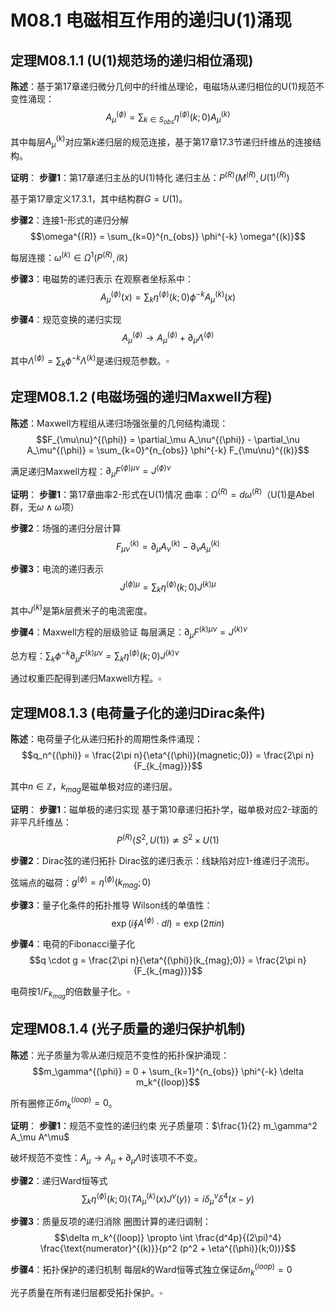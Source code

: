 # M08.1 电磁相互作用的递归U(1)涌现

## 定理M08.1.1 (U(1)规范场的递归相位涌现)

**陈述**：基于第17章递归微分几何中的纤维丛理论，电磁场从递归相位的U(1)规范不变性涌现：
$$A_\mu^{(\phi)} = \sum_{k \in S_{obs}} \eta^{(\phi)}(k;0) A_\mu^{(k)}$$

其中每层$A_\mu^{(k)}$对应第$k$递归层的规范连接，基于第17章17.3节递归纤维丛的连接结构。

**证明**：
**步骤1**：第17章递归主丛的U(1)特化
递归主丛：$P^{(R)}(M^{(R)}, U(1)^{(R)})$

基于第17章定义17.3.1，其中结构群$G = U(1)$。

**步骤2**：连接1-形式的递归分解
$$\omega^{(R)} = \sum_{k=0}^{n_{obs}} \phi^{-k} \omega^{(k)}$$

每层连接：$\omega^{(k)} \in \Omega^1(P^{(R)}, i\mathbb{R})$

**步骤3**：电磁势的递归表示
在观察者坐标系中：
$$A_\mu^{(\phi)}(x) = \sum_{k} \eta^{(\phi)}(k;0) \phi^{-k} A_\mu^{(k)}(x)$$

**步骤4**：规范变换的递归实现
$$A_\mu^{(\phi)} \to A_\mu^{(\phi)} + \partial_\mu \Lambda^{(\phi)}$$

其中$\Lambda^{(\phi)} = \sum_k \phi^{-k} \Lambda^{(k)}$是递归规范参数。$\square$

## 定理M08.1.2 (电磁场强的递归Maxwell方程)

**陈述**：Maxwell方程组从递归场强张量的几何结构涌现：
$$F_{\mu\nu}^{(\phi)} = \partial_\mu A_\nu^{(\phi)} - \partial_\nu A_\mu^{(\phi)} = \sum_{k=0}^{n_{obs}} \phi^{-k} F_{\mu\nu}^{(k)}$$

满足递归Maxwell方程：$\partial_\mu F^{(\phi)\mu\nu} = J^{(\phi)\nu}$

**证明**：
**步骤1**：第17章曲率2-形式在U(1)情况
曲率：$\Omega^{(R)} = d\omega^{(R)}$（U(1)是Abel群，无$\omega \wedge \omega$项）

**步骤2**：场强的递归分层计算
$$F_{\mu\nu}^{(k)} = \partial_\mu A_\nu^{(k)} - \partial_\nu A_\mu^{(k)}$$

**步骤3**：电流的递归表示
$$J^{(\phi)\mu} = \sum_{k} \eta^{(\phi)}(k;0) J^{(k)\mu}$$

其中$J^{(k)}$是第$k$层费米子的电流密度。

**步骤4**：Maxwell方程的层级验证
每层满足：$\partial_\mu F^{(k)\mu\nu} = J^{(k)\nu}$

总方程：$\sum_k \phi^{-k} \partial_\mu F^{(k)\mu\nu} = \sum_k \eta^{(\phi)}(k;0) J^{(k)\nu}$

通过权重匹配得到递归Maxwell方程。$\square$

## 定理M08.1.3 (电荷量子化的递归Dirac条件)

**陈述**：电荷量子化从递归拓扑的周期性条件涌现：
$$q_n^{(\phi)} = \frac{2\pi n}{\eta^{(\phi)}(magnetic;0)} = \frac{2\pi n}{F_{k_{mag}}}$$

其中$n \in \mathbb{Z}$，$k_{mag}$是磁单极对应的递归层。

**证明**：
**步骤1**：磁单极的递归实现
基于第10章递归拓扑学，磁单极对应2-球面的非平凡纤维丛：
$$P^{(R)}(S^2, U(1)) \not\simeq S^2 \times U(1)$$

**步骤2**：Dirac弦的递归拓扑
Dirac弦的递归表示：线缺陷对应1-维递归子流形。

弦端点的磁荷：$g^{(\phi)} = \eta^{(\phi)}(k_{mag};0)$

**步骤3**：量子化条件的拓扑推导
Wilson线的单值性：
$$\exp\left(i\oint A^{(\phi)} \cdot dl\right) = \exp(2\pi i n)$$

**步骤4**：电荷的Fibonacci量子化
$$q \cdot g = \frac{2\pi n}{\eta^{(\phi)}(k_{mag};0)} = \frac{2\pi n}{F_{k_{mag}}}$$

电荷按$1/F_{k_{mag}}$的倍数量子化。$\square$

## 定理M08.1.4 (光子质量的递归保护机制)

**陈述**：光子质量为零从递归规范不变性的拓扑保护涌现：
$$m_\gamma^{(\phi)} = 0 + \sum_{k=1}^{n_{obs}} \phi^{-k} \delta m_k^{(loop)}$$

所有圈修正$\delta m_k^{(loop)} = 0$。

**证明**：
**步骤1**：规范不变性的递归约束
光子质量项：$\frac{1}{2} m_\gamma^2 A_\mu A^\mu$

破坏规范不变性：$A_\mu \to A_\mu + \partial_\mu \Lambda$时该项不不变。

**步骤2**：递归Ward恒等式
$$\sum_{k} \eta^{(\phi)}(k;0) \langle T A_\mu^{(k)}(x) J^\nu(y) \rangle = i\delta_\mu^\nu \delta^4(x-y)$$

**步骤3**：质量反项的递归消除
圈图计算的递归调制：
$$\delta m_k^{(loop)} \propto \int \frac{d^4p}{(2\pi)^4} \frac{\text{numerator}^{(k)}}{p^2 (p^2 + \eta^{(\phi)}(k;0))}$$

**步骤4**：拓扑保护的递归机制
每层$k$的Ward恒等式独立保证$\delta m_k^{(loop)} = 0$

光子质量在所有递归层都受拓扑保护。$\square$